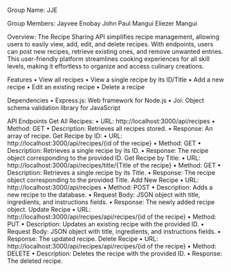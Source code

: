 Group Name: JJE 

Group Members:
Jayvee Enobay
John Paul Mangui
Eliezer Mangui

Overview:
The Recipe Sharing API simplifies recipe management, allowing users to easily view, add, edit, and delete recipes. With endpoints, users can post new recipes, retrieve existing ones, and remove unwanted entries. This user-friendly platform streamlines cooking experiences for all skill levels, making it effortless to organize and access culinary creations.

Features
•	View all recipes
•	View a single recipe by its ID/Title
•	Add a new recipe
•	Edit an existing recipe
•	Delete a recipe

Dependencies
•	Express.js: Web framework for Node.js
•	Joi: Object schema validation library for JavaScript

API Endpoints
Get All Recipes:
•	URL: http://localhost:3000/api/recipes
•	Method: GET
•	Description: Retrieves all recipes stored.
•	Response: An array of recipe.
Get Recipe by ID:
•	URL: http://localhost:3000/api/recipes/{id of the recipe}
•	Method: GET
•	Description: Retrieves a single recipe by its ID.
•	Response: The recipe object corresponding to the provided ID.
Get Recipe by Title:
•	URL: http://localhost:3000/api/recipes/title/{Title of the recipe}
•	Method: GET
•	Description: Retrieves a single recipe by its Title.
•	Response: The recipe object corresponding to the provided Title.
Add New Recipe
•	URL: http://localhost:3000/api/recipes
•	Method: POST
•	Description: Adds a new recipe to the database.
•	Request Body: JSON object with title, ingredients, and instructions fields.
•	Response: The newly added recipe object.
Update Recipe
•	URL: http://localhost:3000/api/recipes/api/recipes/{id of the recipe}
•	Method: PUT
•	Description: Updates an existing recipe with the provided ID.
•	Request Body: JSON object with title, ingredients, and instructions fields.
•	Response: The updated recipe.
Delete Recipe
•	URL: http://localhost:3000/api/recipes/api/recipes/{id of the recipe}
•	Method: DELETE
•	Description: Deletes the recipe with the provided ID.
•	Response: The deleted recipe.
